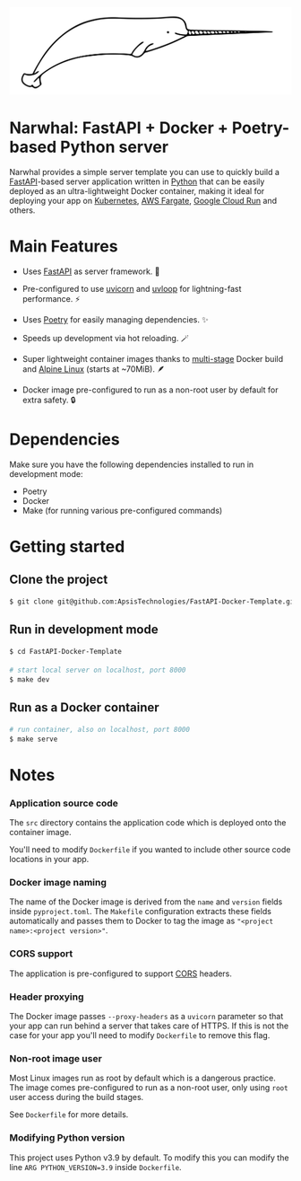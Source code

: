 ![alt Narwhal logo](logo.png)

# Narwhal: FastAPI + Docker + Poetry-based Python server

Narwhal provides a simple server template you can use to quickly build a [FastAPI](https://fastapi.tiangolo.com/)-based server application written in [Python](https://www.python.org/) that can be easily deployed as an ultra-lightweight Docker container, making it ideal for deploying your app on [Kubernetes](https://kubernetes.io/docs/concepts/overview/what-is-kubernetes/), [AWS Fargate](https://docs.aws.amazon.com/AmazonECS/latest/developerguide/AWS_Fargate.html), [Google Cloud Run](https://cloud.google.com/run) and others.

# Main Features

- Uses [FastAPI](https://fastapi.tiangolo.com/uk/deployment/server-workers/) as server framework. 🚀️

- Pre-configured to use [uvicorn](https://www.uvicorn.org/) and [uvloop](https://github.com/MagicStack/uvloop) for lightning-fast performance. ⚡️

- Uses [Poetry](https://python-poetry.org/docs/) for easily managing dependencies. ✨️

- Speeds up development via hot reloading. 🪄️

- Super lightweight container images thanks to [multi-stage](https://docs.docker.com/develop/develop-images/multistage-build/) Docker build and [Alpine Linux](https://www.alpinelinux.org/about/) (starts at ~70MiB). 🪶️

- Docker image pre-configured to run as a non-root user by default for extra safety. 🔒️

# Dependencies

Make sure you have the following dependencies installed to run in development mode:

- Poetry
- Docker
- Make (for running various pre-configured commands)

# Getting started

## Clone the project

```bash
$ git clone git@github.com:ApsisTechnologies/FastAPI-Docker-Template.git
```
## Run in development mode

```bash
$ cd FastAPI-Docker-Template

# start local server on localhost, port 8000
$ make dev
```
## Run as a Docker container

```bash
# run container, also on localhost, port 8000
$ make serve
```

# Notes

### Application source code

The `src` directory contains the application code which is deployed onto the container image.

You'll need to modify `Dockerfile` if you wanted to include other source code locations in your app.

### Docker image naming

The name of the Docker image is derived from the `name` and `version` fields inside `pyproject.toml`. The `Makefile` configuration extracts these fields automatically and passes them to Docker to tag the image as `"<project name>:<project version>"`.

### CORS support

The application is pre-configured to support [CORS](https://developer.mozilla.org/en-US/docs/Web/HTTP/CORS) headers.

### Header proxying

The Docker image passes `--proxy-headers` as a `uvicorn` parameter so that your app can run behind a server that takes care of HTTPS. If this is not the case for your app you'll need to modify `Dockerfile` to remove this flag.

### Non-root image user

Most Linux images run as root by default which is a dangerous practice. The image comes pre-configured to run as a non-root user, only using `root` user access during the build stages.

See `Dockerfile` for more details.

### Modifying Python version

This project uses Python v3.9 by default. To modify this you can modify the line `ARG PYTHON_VERSION=3.9` inside `Dockerfile`.
